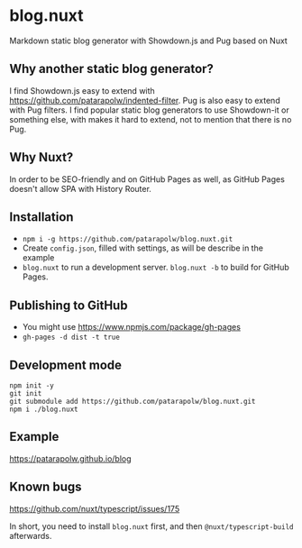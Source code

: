# blog.nuxt

Markdown static blog generator with Showdown.js and Pug based on Nuxt

## Why another static blog generator?

I find Showdown.js easy to extend with <https://github.com/patarapolw/indented-filter>. Pug is also easy to extend with Pug filters. I find popular static blog generators to use Showdown-it or something else, with makes it hard to extend, not to mention that there is no Pug.

## Why Nuxt?

In order to be SEO-friendly and on GitHub Pages as well, as GitHub Pages doesn't allow SPA with History Router.

## Installation

- `npm i -g https://github.com/patarapolw/blog.nuxt.git`
- Create `config.json`, filled with settings, as will be describe in the example
- `blog.nuxt` to run a development server. `blog.nuxt -b` to build for GitHub Pages.

## Publishing to GitHub

- You might use <https://www.npmjs.com/package/gh-pages>
- `gh-pages -d dist -t true`

## Development mode

```
npm init -y
git init
git submodule add https://github.com/patarapolw/blog.nuxt.git
npm i ./blog.nuxt
```

## Example

<https://patarapolw.github.io/blog>

## Known bugs

<https://github.com/nuxt/typescript/issues/175>

In short, you need to install `blog.nuxt` first, and then `@nuxt/typescript-build` afterwards.

